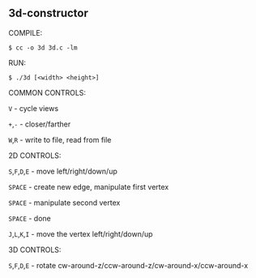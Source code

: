 ## 3d-constructor

COMPILE:

`$ cc -o 3d 3d.c -lm`

RUN:

`$ ./3d [<width> <height>]`

COMMON CONTROLS:

`V` - cycle views

`+`,`-` - closer/farther

`W`,`R` - write to file, read from file

2D CONTROLS:

`S`,`F`,`D`,`E` - move left/right/down/up

`SPACE` - create new edge, manipulate first vertex

`SPACE` - manipulate second vertex

`SPACE` - done

`J`,`L`,`K`,`I` - move the vertex left/right/down/up

3D CONTROLS:

`S`,`F`,`D`,`E` - rotate cw-around-z/ccw-around-z/cw-around-x/ccw-around-x
